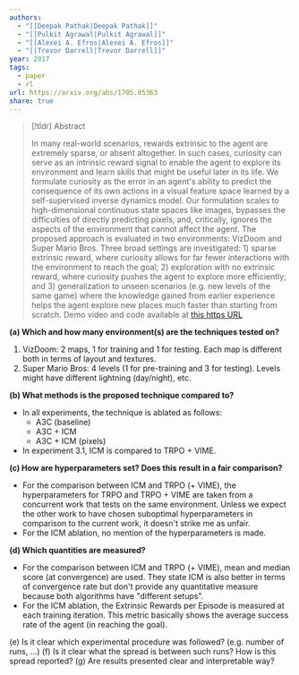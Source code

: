 ```yaml
---
authors:
  - "[[Deepak Pathak|Deepak Pathak]]"
  - "[[Pulkit Agrawal|Pulkit Agrawal]]"
  - "[[Alexei A. Efros|Alexei A. Efros]]"
  - "[[Trevor Darrell|Trevor Darrell]]"
year: 2017
tags:
  - paper
  - rl
url: https://arxiv.org/abs/1705.05363
share: true
---
```

> [!tldr] Abstract
> 
> In many real-world scenarios, rewards extrinsic to the agent are extremely sparse, or absent altogether. In such cases, curiosity can serve as an intrinsic reward signal to enable the agent to explore its environment and learn skills that might be useful later in its life. We formulate curiosity as the error in an agent's ability to predict the consequence of its own actions in a visual feature space learned by a self-supervised inverse dynamics model. Our formulation scales to high-dimensional continuous state spaces like images, bypasses the difficulties of directly predicting pixels, and, critically, ignores the aspects of the environment that cannot affect the agent. The proposed approach is evaluated in two environments: VizDoom and Super Mario Bros. Three broad settings are investigated: 1) sparse extrinsic reward, where curiosity allows for far fewer interactions with the environment to reach the goal; 2) exploration with no extrinsic reward, where curiosity pushes the agent to explore more efficiently; and 3) generalization to unseen scenarios (e.g. new levels of the same game) where the knowledge gained from earlier experience helps the agent explore new places much faster than starting from scratch. Demo video and code available at [this https URL](https://pathak22.github.io/noreward-rl/)


**(a) Which and how many environment(s) are the techniques tested on?**
1. VizDoom: 2 maps, 1 for training and 1 for testing. Each map is different both in terms of layout and textures.
2. Super Mario Bros: 4 levels (1 for pre-training and 3 for testing). Levels might have different lightning (day/night), etc.

**(b) What methods is the proposed technique compared to?**
- In all experiments, the technique is ablated as follows:
	- A3C (baseline)
	- A3C + ICM
	- A3C + ICM (pixels)
- In experiment 3.1, ICM is compared to TRPO + VIME.

**(c) How are hyperparameters set? Does this result in a fair comparison?**
- For the comparison between ICM and TRPO (+ VIME), the hyperparameters for TRPO and TRPO + VIME are taken from a concurrent work that tests on the same environment. Unless we expect the other work to have chosen suboptimal hyperparameters in comparison to the current work, it doesn't strike me as unfair.
- For the ICM ablation, no mention of the hyperparameters is made.  

**(d) Which quantities are measured?** 
- For the comparison between ICM and TRPO (+ VIME), mean and median score (at convergence) are used. They state ICM is also better in terms of convergence rate but don't provide any quantitative measure because both algorithms have "different setups".
- For the ICM ablation, the Extrinsic Rewards per Episode is measured at each training iteration. This metric basically shows the average success rate of the agent (in reaching the goal).

(e) Is it clear which experimental procedure was followed? (e.g. number of runs, ...) 
(f) Is it clear what the spread is between such runs? How is this spread reported? 
(g) Are results presented clear and interpretable way?